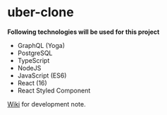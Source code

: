 # uber-clone

**Following technologies will be used for this project**
* GraphQL (Yoga)
* PostgreSQL
* TypeScript
* NodeJS 
* JavaScript (ES6)
* React (16)
* React Styled Component

[Wiki](https://github.com/junlee91/uber/wiki) for development note.
